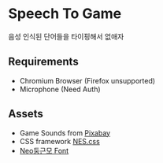 # Speech To Game

음성 인식된 단어들을 타이핑해서 없애자

## Requirements

- Chromium Browser (Firefox unsupported)
- Microphone (Need Auth)

## Assets

- Game Sounds from [Pixabay](https://pixabay.com/sound-effects/)
- CSS framework [NES.css](https://nostalgic-css.github.io/NES.css/)
- [Neo둥근모 Font](https://neodgm.dalgona.dev/)
